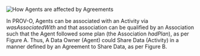 ![How Agents are affected by Agreements](https://github.com/nicholascar/agr-o/blob/master/examples/how-agents-are-affected-by-agreements.png)

In PROV-O, Agents can be associated with an Activity via *wasAssociatedWith* and that association can be qualified by an Association such that the Agent followed some plan (the Association *hadPlan*), as per Figure A. Thus, A Data Owner (Agent) could Share Data (Activity) in a manner defined by an Agreement to Share Data, as per Figure B.